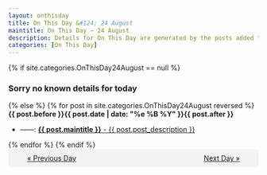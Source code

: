 ```yaml
---
layout: onthisday
title: On This Day &#124; 24 August
maintitle: On This Day — 24 August
description: Details for On This Day are generated by the posts added to the website so the content is subject to changes/updates over time.
categories: [On This Day]
---
```


{% if site.categories.OnThisDay24August == null %}
<h3>Sorry no known details for today</h3>
{% else %}
{% for post in site.categories.OnThisDay24August reversed %}
<strong>{{ post.before }}{{ post.date | date: "%e %B %Y" }}{{ post.after }}</strong>
<ul>
<li> ——: <a class="{{ post.class }}" href="{{ post.url }}"><strong>{{ post.maintitle }}</strong> - {{ post.post_description }}</a></li>
</ul>
{% endfor %}
{% endif %}

<div style="background-color: #f3f3f3; padding: 10px; border-radius: 5px; text-align: center; display: flex; justify-content: space-evenly;">
<a href="/onthisday/08/08-23">« Previous Day</a>
<span style="visibility:hidden;">[ Visit Leap Year February 29 ]</span>
<a href="/onthisday/08/08-25">Next Day »</a>
</div>
